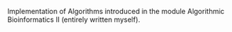 Implementation of Algorithms introduced in the module Algorithmic Bioinformatics II (entirely written myself).